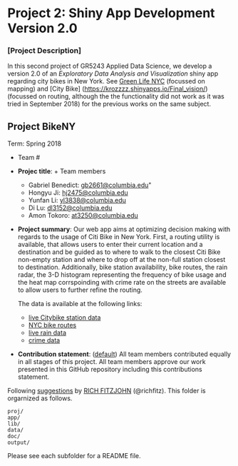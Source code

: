 # Project 2: Shiny App Development Version 2.0

### [Project Description]


In this second project of GR5243 Applied Data Science, we develop a version 2.0 of an *Exploratory Data Analysis and Visualization* shiny app regarding city bikes in New York. See [Green Life NYC](https://wct2112.shinyapps.io/greenlivingnewyork/) (focussed on mapping) and [City Bike] (https://krozzzz.shinyapps.io/Final_vision/) (focussed on routing, although the the functionality did not work as it was tried in September 2018) for the previous works on the same subject. 

## Project BikeNY 
Term: Spring 2018

+ Team #
+ **Projec title**: + Team members
	 + Gabriel Benedict: gb2661@columbia.edu"
   + Hongyu Ji: hj2475@columbia.edu
   + Yunfan Li: yl3838@columbia.edu
   + Di Lu: dl3152@columbia.edu
   + Amon Tokoro: at3250@columbia.edu

+ **Project summary**: Our web app aims at optimizing decision making with regards to the usage of Citi Bike in New York. First, a routing utility is available, that allows users to enter their current location and a destination and be guided as to where to walk to the closest Citi Bike non-empty station and where to drop off at the non-full station closest to destination. Additionally, bike station availability, bike routes, the rain radar, the 3-D histogram representing the frequency of bike usage and the heat map corrspoinding with crime rate on the streets are available to allow users to further refine the routing.

  The data is available at the following links:
  + [live Citybike station data](https://www.citibikenyc.com/system-data)
  + [NYC bike routes](http://www.nyc.gov/html/dot/html/about/datafeeds.shtml)
  + [live rain data](http://mesonet.agron.iastate.edu)
  + [crime data](https://data.cityofnewyork.us/Public-Safety/NYC-crime/qb7u-rbmr)

+ **Contribution statement**: ([default](doc/a_note_on_contributions.md)) All team members contributed equally in all stages of this project. All team members approve our work presented in this GitHub repository including this contributions statement. 

Following [suggestions](http://nicercode.github.io/blog/2013-04-05-projects/) by [RICH FITZJOHN](http://nicercode.github.io/about/#Team) (@richfitz). This folder is orgarnized as follows.

```
proj/
app/
lib/
data/
doc/
output/
```

Please see each subfolder for a README file.

